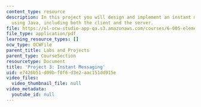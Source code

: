```yaml
---
content_type: resource
description: In this project you will design and implement an instant messaging system
  using Java, including both the client and the server.
file: https://ol-ocw-studio-app-qa.s3.amazonaws.com/courses/6-005-elements-of-software-construction-fall-2008/e7426b51d09bf0f6d3e2aac151dd915e_MIT6_005f08_project03.pdf
file_type: application/pdf
learning_resource_types: []
ocw_type: OCWFile
parent_title: Labs and Projects
parent_type: CourseSection
resourcetype: Document
title: 'Project 3: Instant Messaging'
uid: e7426b51-d09b-f0f6-d3e2-aac151dd915e
video_files:
  video_thumbnail_file: null
video_metadata:
  youtube_id: null
---
```

